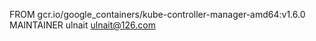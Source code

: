 FROM gcr.io/google_containers/kube-controller-manager-amd64:v1.6.0
MAINTAINER ulnait <ulnait@126.com>
